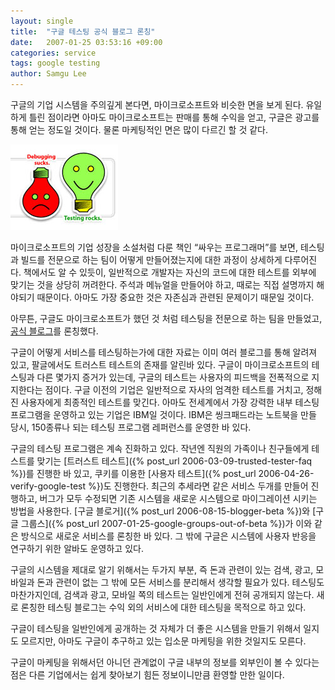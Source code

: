 ```yaml
---
layout: single
title:  "구글 테스팅 공식 블로그 론칭"
date:   2007-01-25 03:53:16 +09:00
categories: service
tags: google testing
author: Samgu Lee
---
```

구글의 기업 시스템을 주의깊게 본다면, 마이크로소프트와 비슷한 면을 보게 된다. 유일하게 틀린 점이라면 아마도 마이크로소프트는 판매를 통해 수익을 얻고, 구글은 광고를 통해 얻는 정도일 것이다. 물론 마케팅적인 면은 많이 다르긴 할 것 같다.

![구글 테스트 블로그 그림](/assets/test-in-toilet.jpg)

마이크로소프트의 기업 성장을 소설처럼 다룬 책인 &#8220;싸우는 프로그래머&#8221;를 보면, 테스팅과 빌드를 전문으로 하는 팀이 어떻게 만들어졌는지에 대한 과정이 상세하게 다루어진다. 책에서도 알 수 있듯이, 일반적으로 개발자는 자신의 코드에 대한 테스트를 외부에 맞기는 것을 상당히 꺼려한다. 주석과 메뉴얼을 만들어야 하고, 때로는 직접 설명까지 해야되기 때문이다. 아마도 가장 중요한 것은 자존심과 관련된 문제이기 때문일 것이다.

아무튼, 구글도 마이크로소프트가 했던 것 처럼 테스팅을 전문으로 하는 팀을 만들었고, [공식 블로그](http://googletesting.blogspot.com/2007/01/introducing-testing-on-toilet.html)를 론칭했다.

구글이 어떻게 서비스를 테스팅하는가에 대한 자료는 이미 여러 블로그를 통해 알려져 있고, 팔글에서도 트러스트 테스트의 존재를 알린바 있다. 구글이 마이크로소프트의 테스팅과 다른 몇가지 증거가 있는데, 구글의 테스트는 사용자의 피드백을 전폭적으로 지지한다는 점이다. 구글 이전의 기업은 일반적으로 자사의 엄격한 테스트를 거치고, 정해진 사용자에게 최종적인 테스트를 맞긴다. 아마도 전세계에서 가장 강력한 내부 테스팅 프로그램을 운영하고 있는 기업은 IBM일 것이다. IBM은 씽크패드라는 노트북을 만들 당시, 150종류나 되는 테스팅 프로그램 레퍼런스를 운영한 바 있다.

구글의 테스팅 프로그램은 계속 진화하고 있다. 작년엔 직원의 가족이나 친구들에게 테스트를 맞기는 [트러스트 테스트]({% post_url 2006-03-09-trusted-tester-faq %})를 진행한 바 있고, 쿠키를 이용한 [사용자 테스트]({% post_url 2006-04-26-verify-google-test %})도 진행한다. 최근의 추세라면 같은 서비스 두개를 만들어 진행하고, 버그가 모두 수정되면 기존 시스템을 새로운 시스템으로 마이그레이션 시키는 방법을 사용한다. [구글 블로거]({% post_url 2006-08-15-blogger-beta %})와 [구글 그룹스]({% post_url 2007-01-25-google-groups-out-of-beta %})가 이와 같은 방식으로 새로운 서비스를 론칭한 바 있다. 그 밖에 구글은 시스템에 사용자 반응을 연구하기 위한 알바도 운영하고 있다.

구글의 시스템을 제대로 알기 위해서는 두가지 부분, 즉 돈과 관련이 있는 검색, 광고, 모바일과 돈과 관련이 없는 그 밖에 모든 서비스를 분리해서 생각할 필요가 있다. 테스팅도 마찬가지인데, 검색과 광고, 모바일 쪽의 테스트는 일반인에게 전혀 공개되지 않는다. 새로 론칭한 테스팅 블로그는 수익 외의 서비스에 대한 테스팅을 목적으로 하고 있다.

구글이 테스팅을 일반인에게 공개하는 것 자체가 더 좋은 시스템을 만들기 위해서 일지도 모르지만, 아마도 구글이 추구하고 있는 입소문 마케팅을 위한 것일지도 모른다.

구글이 마케팅을 위해서던 아니던 관계없이 구글 내부의 정보를 외부인이 볼 수 있다는 점은 다른 기업에서는 쉽게 찾아보기 힘든 정보이니만큼 환영할 만한 일이다.

